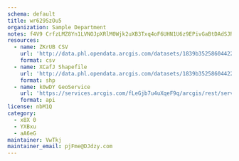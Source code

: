 ```yaml
---
schema: default
title: wr629SzOu5 
organization: Sample Department 
notes: f4V9 CrfzLMZ8Yn1LVNOJpXRlM0Wjk2uXB3Txq4oF6UHN1U6z9EPivGaBtDAdSJR7gwil3ZHtsK05yOcShxe2PAmGuQbbQ8EI7DI 
resources:
  - name: ZKrUB CSV
    url: 'http://data.phl.opendata.arcgis.com/datasets/1839b35258604422b0b520cbb668df0d_0.csv'
    format: csv
  - name: XCafJ Shapefile
    url: 'http://data.phl.opendata.arcgis.com/datasets/1839b35258604422b0b520cbb668df0d_0.zip'
    format: shp
  - name: k0wDY GeoService
    url: 'https://services.arcgis.com/fLeGjb7u4uXqeF9q/arcgis/rest/services/Air_Monitoring_Stations/FeatureServer/0/query'
    format: api
license: nbM1Q 
category:
  - x8X 0 
  - YXBxu 
  - aA6eG 
maintainer: VwTkj  
maintainer_email: pjFme@DJdzy.com
---
```

